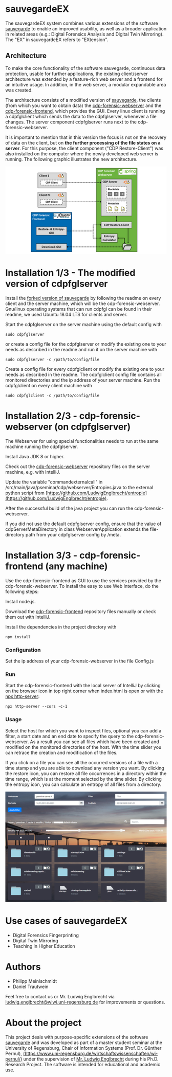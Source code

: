 # sauvegardeEX

The sauvegardeEX system combines various extensions of the software [sauvegarde](https://github.com/dupgit/sauvegarde)
to enable an improved usability, as well as a broader application in related areas (e.g.: Digital Forensics Analysis and Digital Twin Mirroring). The "EX" in sauvegardeEX refers to "EXtension".


## Architecture

To make the core functionality of the software sauvegarde, continuous data protection, usable for further applications,
the existing client/server architecture was extended by a feature-rich web server and a frontend for an intuitive usage.
In addition, in the web server, a modular expandable area was created.

The architecture consists of a modified version of [sauvegarde](https://github.com/meinlschmidt/sauvegarde), the clients (from which you want to obtain data) the [cdp-forensic-webserver](https://github.com/meinlschmidt/cdp-forensic-webserver)
and the [cdp-forensic-frontend](https://github.com/danieltrtwn/cdp-forensic-frontend), which provides the GUI.
Every linux client is running a cdpfglclient which sends the data to the cdpfglserver, whenever a file changes. The server component 
cdpfglserver runs next to the cdp-forensic-webserver.

It is important to mention that in this version the focus is not on the recovery of data on the client, but on **the further processing of the file states on a server**. For this purpose, the client component ("CDP Restore-Client") was also installed on the computer where the newly developed web server is running. The following graphic illustrates the new architecture. 

![](https://github.com/meinlschmidt/cdp-forensic-webserver/raw/dabb7ede899235f7db47df657aa3562ccae37f72/architecture.png)




# Installation 1/3 - The modified version of cdpfglserver

Install the [forked version of sauvegarde](https://github.com/meinlschmidt/sauvegarde) by following the readme on every client and the server machine, which will be the cdp-forensic-webserver.
Gnu/linux operating systems that can run cdpfgl can be found in their readme, we used Ubuntu 18.04 LTS for clients and server.

Start the cdpfglserver on the server machine using the default config with
```
sudo cdpfglserver
```

or create a config file for the cdpfglserver or modify the existing one to your needs as described in the readme and run it on the server machine with
```
sudo cdpfglserver -c /path/to/config/file
```

Create a config file for every cdpfglclient or modify the existing one to your needs as described in the readme.
The cdpfglclient config file contains all monitored directories and the ip address of your server machine.
Run the cdpfglclient on every client machine with
```
sudo cdpfglclient -c /path/to/config/file
```

# Installation 2/3 - cdp-forensic-webserver (on cdpfglserver)

The Webserver for using special functionalities needs to run at the same machine running the cdpfglserver.

Install Java JDK 8 or higher.

Check out the [cdp-forensic-webserver](https://github.com/meinlschmidt/cdp-forensic-webserver) repository files on the server machine,
e.g. with IntelliJ.

Update the variable "commandexternalcall" in /src/main/java/pseminar/cdp/webserver/Entropies.java to the external python script from [https://github.com/LudwigEnglbrecht/entropie](https://github.com/LudwigEnglbrecht/entropie).

After the successful build of the java project you can run the cdp-forensic-webserver.

If you did not use the default cdpfglserver config, ensure that the value of cdpServerMetaDirectory in class WebserverApplication extends the file-directory path from your cdpfglserver config by /meta.

# Installation 3/3 - cdp-forensic-frontend (any machine)
Use the cdp-forensic-frontend as GUI to use the services provided by the cdp-forensic-webserver.
To install the easy to use Web Interface, do the following steps:

Install node.js.

Download the [cdp-forensic-frontend](https://github.com/danieltrtwn/cdp-forensic-frontend) repository files manually or check them out with IntelliJ.

Install the dependencies in the project directory with
```
npm install
```

### Configuration

Set the ip address of your cdp-forensic-webserver in the file Config.js

### Run

Start the cdp-forensic-frontend with the local server of IntelliJ by clicking on the browser icon in top right corner when index.html is open or with the [npx http-server](https://www.npmjs.com/package/http-server):
```
npx http-server --cors -c-1
```

### Usage

Select the host for which you want to inspect files, optional you can add a filter, a start date and an end date to specify the query to the cdp-forensic-webserver.
As a result you can see all files which have been created and modified on the monitored directories of the host.
With the time slider you can retrace the creation and modification of the files.

If you click on a file you can see all the occurred versions of a file with a time stamp and you are able to download any version you want.
By clicking the restore icon, you can restore all file occurrences in a directory within the time range, which is at the moment selected by the time slider.
By clicking the entropy icon, you can calculate an entropy of all files from a directory.
 
![](https://github.com/danieltrtwn/cdp-forensic-frontend/raw/master/images/screenshot.png)


# Use cases of sauvegardeEX

- Digital Forensics Fingerprinting
- Digital Twin Mirroring
- Teaching in Higher Education

# Authors

- Philipp Meinlschmidt
- Daniel Trautwein

Feel free to contact us or Mr. Ludwig Englbrecht via ludwig.englbrecht@wiwi.uni-regensburg.de for improvements or questions.

# About the project

This project deals with purpose-specific extensions of the software [sauvegarde](https://github.com/dupgit/sauvegarde)
and was developed as part of a master student seminar at the University of Regensburg, Chair of Information Systems (Prof. Dr. Günther Pernul), [(https://www.uni-regensburg.de/wirtschaftswissenschaften/wi-pernul/)](https://www.uni-regensburg.de/wirtschaftswissenschaften/wi-pernul/) under the supervision of [Mr. Ludwig Englbrecht](https://www.researchgate.net/profile/Ludwig_Englbrecht) during his Ph.D. Research Project. The software is intended for educational and academic use. 
